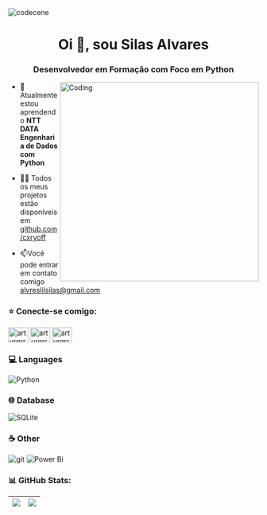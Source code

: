 <img align="center" src="https://i.imgur.com/dMEjCBP.gif" alt="codecene">
<h1 align="center">Oi 👋, sou Silas Alvares</h1>
<h3 align="center">Desenvolvedor em Formação com Foco em Python</h3>
<img align="right" alt="Coding" width="400" src="https://i.giphy.com/QDjpIL6oNCVZ4qzGs7.webp">

- 🌱Atualmente estou aprendendo **NTT DATA Engenharia de Dados com Python**

- 👨‍💻 Todos os meus projetos estão disponíveis em [github.com/cxryoff](github.com/cxryoff)

- 📫Você pode entrar em contato comigo alvreslilsilas@gmail.com

<h3 align="left">⭐️ Conecte-se comigo:</h3>
<p align="left">
<a href="https://twitter.com/cxry_off" target="blank"><img align="center" src="https://raw.githubusercontent.com/rahuldkjain/github-profile-readme-generator/master/src/images/icons/Social/twitter.svg" alt="arturgrr_" height="30" width="40" /></a>
<a href="https://www.linkedin.com/in/silas-%C3%A1lvares-18a240245/" target="blank"><img align="center" src="https://raw.githubusercontent.com/rahuldkjain/github-profile-readme-generator/master/src/images/icons/Social/linked-in-alt.svg" alt="arturgrr" height="30" width="40" /></a>
<a href="https://instagram.com/corysilas" target="blank"><img align="center" src="https://raw.githubusercontent.com/rahuldkjain/github-profile-readme-generator/master/src/images/icons/Social/instagram.svg" alt="arturgrr" height="30" width="40" /></a>
</p>

<h3 align="left">💻 Languages</h3>

  ![Python](https://img.shields.io/badge/python-3670A0?style=for-the-badge&logo=python&logoColor=ffdd54) 


<h3 align="left">🌐 Database</h3>

![SQLite](https://img.shields.io/badge/sqlite-%2307405e.svg?style=for-the-badge&logo=sqlite&logoColor=white)

<h3 align="left">☕️ Other</h3>

 ![git](https://img.shields.io/badge/git-black?style=for-the-badge&logo=git&logoColor=5849BE)  ![Power Bi](https://img.shields.io/badge/power_bi-F2C811?style=for-the-badge&logo=powerbi&logoColor=black) 

<h3 align="left">📊 GitHub Stats:</h3>

| ![]([https://github-readme-streak-stats.herokuapp.com/?user=cxryoff&theme=dark&hide=border=false](https://github-readme-stats.vercel.app/api?username=anuraghazra&show_icons=true&theme=transparent)) | ![](https://github-readme-stats.vercel.app/api?username=cxryoff&theme=dark&hide_border=false&include_all_commits=false&count_private=false) |
| :-: | :-: |

